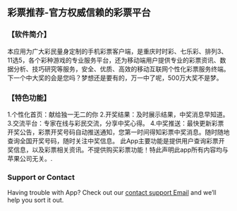 ## 彩票推荐-官方权威信赖的彩票平台

### 【软件简介】

   本应用为广大彩民量身定制的手机彩票客户端，是重庆时时彩、七乐彩、排列3、11选5，各个彩种游戏的专业服务平台，还为移动端用户提供专业的彩票资讯、数据分析、技巧研究等服务，安全、优质、高效的移动互联网个性化彩票服务终端。下一个中大奖的会是您吗？梦想还是要有的，万一中了呢，500万大奖不是梦。

### 【特色功能】

1.个性化首页：献给独一无二的你
2.开奖结果：及时展示结果，中奖消息早知道。
3.交流平台：专家在线与彩民交流，分享中奖心得。
4.中奖推送：最快更新彩票开奖公告，彩票开奖号码自动推送通知，您第一时间得知彩票中奖消息。随时随地查询全国开奖号码，随时关注中奖信息。
此App主要功能是提供用户查询彩票开奖信息，以及彩票相关资讯。不提供购买彩票功能！特此声明此app所有内容均与苹果公司无关。.


### Support or Contact

Having trouble with App? Check out our [contact support Email](mailto:ehx382@163.com) and we’ll help you sort it out.
